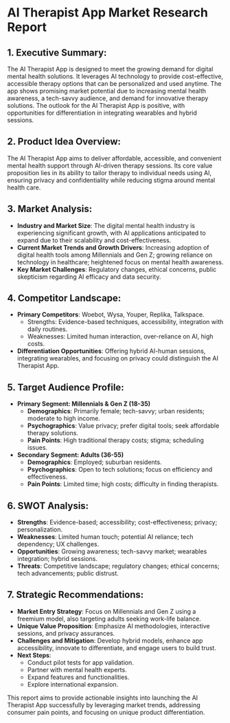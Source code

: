 # AI Therapist App Market Research Report

## 1. Executive Summary:
The AI Therapist App is designed to meet the growing demand for digital mental health solutions. It leverages AI technology to provide cost-effective, accessible therapy options that can be personalized and used anytime. The app shows promising market potential due to increasing mental health awareness, a tech-savvy audience, and demand for innovative therapy solutions. The outlook for the AI Therapist App is positive, with opportunities for differentiation in integrating wearables and hybrid sessions.

## 2. Product Idea Overview:
The AI Therapist App aims to deliver affordable, accessible, and convenient mental health support through AI-driven therapy sessions. Its core value proposition lies in its ability to tailor therapy to individual needs using AI, ensuring privacy and confidentiality while reducing stigma around mental health care.

## 3. Market Analysis:
- **Industry and Market Size**: The digital mental health industry is experiencing significant growth, with AI applications anticipated to expand due to their scalability and cost-effectiveness.
- **Current Market Trends and Growth Drivers**: Increasing adoption of digital health tools among Millennials and Gen Z; growing reliance on technology in healthcare; heightened focus on mental health awareness.
- **Key Market Challenges**: Regulatory changes, ethical concerns, public skepticism regarding AI efficacy and data security.

## 4. Competitor Landscape:
- **Primary Competitors**: Woebot, Wysa, Youper, Replika, Talkspace.
  - Strengths: Evidence-based techniques, accessibility, integration with daily routines.
  - Weaknesses: Limited human interaction, over-reliance on AI, high costs.
- **Differentiation Opportunities**: Offering hybrid AI-human sessions, integrating wearables, and focusing on privacy could distinguish the AI Therapist App.

## 5. Target Audience Profile:
- **Primary Segment: Millennials & Gen Z (18-35)**
  - **Demographics**: Primarily female; tech-savvy; urban residents; moderate to high income.
  - **Psychographics**: Value privacy; prefer digital tools; seek affordable therapy solutions.
  - **Pain Points**: High traditional therapy costs; stigma; scheduling issues.
- **Secondary Segment: Adults (36-55)**
  - **Demographics**: Employed; suburban residents.
  - **Psychographics**: Open to tech solutions; focus on efficiency and effectiveness.
  - **Pain Points**: Limited time; high costs; difficulty in finding therapists.

## 6. SWOT Analysis:
- **Strengths**: Evidence-based; accessibility; cost-effectiveness; privacy; personalization.
- **Weaknesses**: Limited human touch; potential AI reliance; tech dependency; UX challenges.
- **Opportunities**: Growing awareness; tech-savvy market; wearables integration; hybrid sessions.
- **Threats**: Competitive landscape; regulatory changes; ethical concerns; tech advancements; public distrust.

## 7. Strategic Recommendations:
- **Market Entry Strategy**: Focus on Millennials and Gen Z using a freemium model, also targeting adults seeking work-life balance.
- **Unique Value Proposition**: Emphasize AI methodologies, interactive sessions, and privacy assurances.
- **Challenges and Mitigation**: Develop hybrid models, enhance app accessibility, innovate to differentiate, and engage users to build trust.
- **Next Steps**:
  - Conduct pilot tests for app validation.
  - Partner with mental health experts.
  - Expand features and functionalities.
  - Explore international expansion.

This report aims to provide actionable insights into launching the AI Therapist App successfully by leveraging market trends, addressing consumer pain points, and focusing on unique product differentiation.